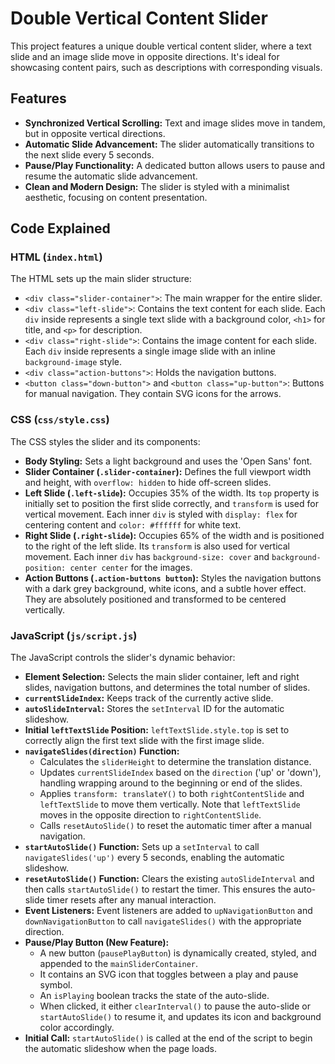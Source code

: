 # Double Vertical Content Slider

This project features a unique double vertical content slider, where a text slide and an image slide move in opposite directions. It's ideal for showcasing content pairs, such as descriptions with corresponding visuals.

## Features

*   **Synchronized Vertical Scrolling:** Text and image slides move in tandem, but in opposite vertical directions.
*   **Automatic Slide Advancement:** The slider automatically transitions to the next slide every 5 seconds.
*   **Pause/Play Functionality:** A dedicated button allows users to pause and resume the automatic slide advancement.
*   **Clean and Modern Design:** The slider is styled with a minimalist aesthetic, focusing on content presentation.

## Code Explained

### HTML (`index.html`)

The HTML sets up the main slider structure:

*   `<div class="slider-container">`: The main wrapper for the entire slider.
*   `<div class="left-slide">`: Contains the text content for each slide. Each `div` inside represents a single text slide with a background color, `<h1>` for title, and `<p>` for description.
*   `<div class="right-slide">`: Contains the image content for each slide. Each `div` inside represents a single image slide with an inline `background-image` style.
*   `<div class="action-buttons">`: Holds the navigation buttons.
*   `<button class="down-button">` and `<button class="up-button">`: Buttons for manual navigation. They contain SVG icons for the arrows.

### CSS (`css/style.css`)

The CSS styles the slider and its components:

*   **Body Styling:** Sets a light background and uses the 'Open Sans' font.
*   **Slider Container (`.slider-container`):** Defines the full viewport width and height, with `overflow: hidden` to hide off-screen slides.
*   **Left Slide (`.left-slide`):** Occupies 35% of the width. Its `top` property is initially set to position the first slide correctly, and `transform` is used for vertical movement. Each inner `div` is styled with `display: flex` for centering content and `color: #ffffff` for white text.
*   **Right Slide (`.right-slide`):** Occupies 65% of the width and is positioned to the right of the left slide. Its `transform` is also used for vertical movement. Each inner `div` has `background-size: cover` and `background-position: center center` for the images.
*   **Action Buttons (`.action-buttons button`):** Styles the navigation buttons with a dark grey background, white icons, and a subtle hover effect. They are absolutely positioned and transformed to be centered vertically.

### JavaScript (`js/script.js`)

The JavaScript controls the slider's dynamic behavior:

*   **Element Selection:** Selects the main slider container, left and right slides, navigation buttons, and determines the total number of slides.
*   **`currentSlideIndex`:** Keeps track of the currently active slide.
*   **`autoSlideInterval`:** Stores the `setInterval` ID for the automatic slideshow.
*   **Initial `leftTextSlide` Position:** `leftTextSlide.style.top` is set to correctly align the first text slide with the first image slide.
*   **`navigateSlides(direction)` Function:**
    *   Calculates the `sliderHeight` to determine the translation distance.
    *   Updates `currentSlideIndex` based on the `direction` ('up' or 'down'), handling wrapping around to the beginning or end of the slides.
    *   Applies `transform: translateY()` to both `rightContentSlide` and `leftTextSlide` to move them vertically. Note that `leftTextSlide` moves in the opposite direction to `rightContentSlide`.
    *   Calls `resetAutoSlide()` to reset the automatic timer after a manual navigation.
*   **`startAutoSlide()` Function:** Sets up a `setInterval` to call `navigateSlides('up')` every 5 seconds, enabling the automatic slideshow.
*   **`resetAutoSlide()` Function:** Clears the existing `autoSlideInterval` and then calls `startAutoSlide()` to restart the timer. This ensures the auto-slide timer resets after any manual interaction.
*   **Event Listeners:** Event listeners are added to `upNavigationButton` and `downNavigationButton` to call `navigateSlides()` with the appropriate direction.
*   **Pause/Play Button (New Feature):**
    *   A new button (`pausePlayButton`) is dynamically created, styled, and appended to the `mainSliderContainer`.
    *   It contains an SVG icon that toggles between a play and pause symbol.
    *   An `isPlaying` boolean tracks the state of the auto-slide.
    *   When clicked, it either `clearInterval()` to pause the auto-slide or `startAutoSlide()` to resume it, and updates its icon and background color accordingly.
*   **Initial Call:** `startAutoSlide()` is called at the end of the script to begin the automatic slideshow when the page loads.
